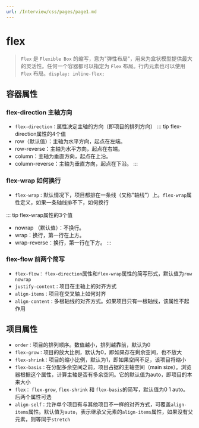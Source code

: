 ```yaml
---
url: /Interview/css/pages/page1.md
---
```

# flex

> `Flex` 是 `Flexible Box` 的缩写，意为"弹性布局"，用来为盒状模型提供最大的灵活性。任何一个容器都可以指定为 `Flex` 布局。行内元素也可以使用 `Flex` 布局。`display: inline-flex;`

## 容器属性

### flex-direction 主轴方向

* `flex-direction：`属性决定主轴的方向（即项目的排列方向）
  ::: tip flex-direction属性的4个值
* row（默认值）：主轴为水平方向，起点在左端。
* row-reverse：主轴为水平方向，起点在右端。
* column：主轴为垂直方向，起点在上沿。
* column-reverse：主轴为垂直方向，起点在下沿。
  :::

### flex-wrap 如何换行

* `flex-wrap：`默认情况下，项目都排在一条线（又称"轴线"）上。`flex-wrap`属性定义，如果一条轴线排不下，如何换行

::: tip flex-wrap属性的3个值

* nowrap （默认值）：不换行。
* wrap：换行，第一行在上方。
* wrap-reverse：换行，第一行在下方。
  :::

### flex-flow 前两个简写

* `flex-flow：` `flex-direction`属性和`flex-wrap`属性的简写形式，默认值为`row nowrap`
* `justify-content：`项目在主轴上的对齐方式
* `align-items：`项目在交叉轴上如何对齐
* `align-content：`多根轴线的对齐方式。如果项目只有一根轴线，该属性不起作用

## 项目属性

* `order：`项目的排列顺序。数值越小，排列越靠前，默认为0
* `flex-grow：`项目的放大比例，默认为0，即如果存在剩余空间，也不放大
* `flex-shrink：`项目的缩小比例，默认为1，即如果空间不足，该项目将缩小
* `flex-basis：`在分配多余空间之前，项目占据的主轴空间（main size）。浏览器根据这个属性，计算主轴是否有多余空间。它的默认值为auto，即项目的本来大小
* `flex：` `flex-grow`, `flex-shrink` 和 `flex-basis`的简写，默认值为0 1 auto。后两个属性可选
* `align-self：`允许单个项目有与其他项目不一样的对齐方式，可覆盖`align-items`属性。默认值为`auto`，表示继承父元素的`align-items`属性，如果没有父元素，则等同于`stretch`
